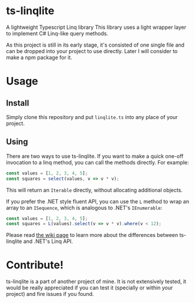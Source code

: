 # ts-linqlite
A lightweight Typescript Linq library
This library uses a light wrapper layer to implement C# Linq-like query methods.

As this project is still in its early stage, it's consisted of one single file and can be dropped into your project to use directly. Later I will consider to make a npm package for it.

# Usage #
## Install ##
Simply clone this repository and put `linqlite.ts` into any place of your project.
## Using ##
There are two ways to use ts-linqlite.
If you want to make a quick one-off invocation to a linq method, you can call the methods directly. For example:
```typescript
const values = [1, 2, 3, 4, 5];
const squares = select(values, v => v * v);
```
This will return an `Iterable` directly, without allocating additional objects.

If you prefer the .NET style fluent API, you can use the `L` method to wrap an array to an `ISequence`, which is analogous to .NET's `IEnumerable`:
```typescript
const values = [1, 2, 3, 4, 5];
const squares = L(values).select(v => v * v).where(v < 12);
```

Please read [the wiki page](https://github.com/hillin/ts-linqlite/wiki/Comparing-to-.NET-Linq-APIs) to learn more about the differences between ts-linqlite and .NET's Linq API.

# Contribute! #
ts-linqlite is a part of another project of mine. It is not extensively tested, it would be really appreciated if you can test it (specially or within your project) and fire issues if you found.
